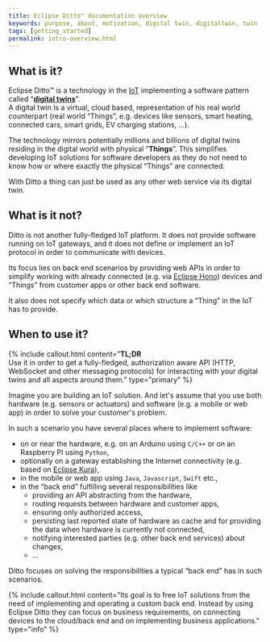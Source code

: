 ```yaml
---
title: Eclipse Ditto™ documentation overview
keywords: purpose, about, motivation, digital twin, digitaltwin, twin
tags: [getting_started]
permalink: intro-overview.html
---
```



## What is it?

Eclipse Ditto™ is a technology in the <a href="#" data-toggle="tooltip" data-original-title="{{site.data.glossary.iot}}">IoT</a> 
implementing a software pattern called “**[digital twins](intro-digitaltwins.html)**”.<br/>
A digital twin is a virtual, cloud based, representation of his real world counterpart 
(real world “Things”, e.g. devices like sensors, smart heating, connected cars, smart grids, EV charging stations, …).

The technology mirrors potentially millions and billions of digital twins residing in the digital world 
with physical “**Things**”. This simplifies developing IoT solutions for software developers as they do not need 
to know how or where exactly the physical “Things” are connected.

With Ditto a thing can just be used as any other web service via its digital twin.


## What is it not?

Ditto is not another fully-fledged IoT platform. It does not provide software running on IoT gateways, and it does not
define or implement an IoT protocol in order to communicate with devices.

Its focus lies on back end scenarios by providing web APIs in order to simplify working with already connected (e.g. 
via [Eclipse Hono](https://www.eclipse.org/hono/)) devices and “Things” from customer apps or other back end software.

It also does not specify which data or which structure a “Thing” in the IoT has to provide. 


## When to use it?

  {% include callout.html content="**TL;DR**<br/>Use it in order to get a fully-fledged, authorization aware API 
  (HTTP, WebSocket and other messaging protocols) for interacting with your digital twins and all aspects around them." type="primary" %}

Imagine you are building an IoT solution. And let's assume that you use both hardware (e.g. sensors or actuators) and
software (e.g. a mobile or web app) in order to solve your customer's problem.

In such a scenario you have several places where to implement software:
* on or near the hardware, e.g. on an Arduino using `C/C++` or on an Raspberry PI using `Python`,
* optionally on a gateway establishing the Internet connectivity (e.g. based on [Eclipse Kura](https://www.eclipse.org/kura/)),
* in the mobile or web app using `Java`, `Javascript`, `Swift` etc.,
* in the “back end” fulfilling several responsibilities like
    * providing an API abstracting from the hardware,
    * routing requests between hardware and customer apps,
    * ensuring only authorized access,
    * persisting last reported state of hardware as cache and for providing the data when hardware is currently not connected,
    * notifying interested parties (e.g. other back end services) about changes,
    * …

Ditto focuses on solving the responsibilities a typical “back end” has in such scenarios.

  {% include callout.html content="Its goal is to free IoT solutions from the need of implementing and operating a 
  custom back end. Instead by using Eclipse Ditto they can focus on business requirements, on connecting devices to
  the cloud/back end and on implementing business applications." type="info" %} 

